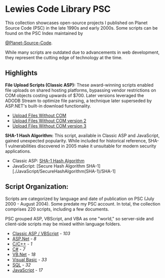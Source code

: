 # Lewies Code Library PSC

This collection showcases open-source projects I published on Planet Source Code (PSC) in the late 1990s and early 2000s. Some scripts can be found on the PSC Index maintained by 

[@Planet-Source-Code](https://github.com/Planet-Source-Code/PSCIndex/blob/master/ByAuthor/lewis-e-moten-iii.md).

While many scripts are outdated due to advancements in web development, they represent the cutting edge of technology at the time.

## Highlights

**File Upload Scripts (Classic ASP):** These award-winning scripts enabled file uploads on shared hosting platforms, bypassing vendor restrictions on COM objects costing upwards of $700. Later versions leveraged the ADODB Stream to optimize file parsing, a technique later superseded by ASP.NET's built-in download functionality.

- [Upload Files Without COM](./ASP/UploadFileWithoutCOM)
- [Upload Files Without COM version 2](./ASP/UploadFileWithoutCOMv2)
- [Upload Files Without COM version 3](./ASP/UploadFileWithoutCOMv3)

**SHA-1 Hash Algorithm:** This script, available in Classic ASP and JavaScript, gained unexpected popularity. While included for historical reference, SHA-1 vulnerabilities discovered in 2005 make it unsuitable for modern security applications.

- Classic ASP: [SHA-1 Hash Algorithm](./ASP/SHA-1HashAlgorithm/)
- JavaScript: [Secure Hash Algorithm SHA-1][./JavaScript/SecureHashAlgorithm(SHA-1)/SHA-1]

## Script Organization:

Scripts are categorized by language and date of publication on PSC (July 2000 - August 2004). Some predate my PSC account. In total, the collection comprises 220 scripts, including a few documents.

PSC grouped ASP, VBScript, and VBA as one "world," so server-side and client-side scripts may be mixed within language folders.

- [Classic ASP / VBScript](./ASP/README.md) - *103*
- [ASP.Net](./ASPNet/README.md) - *8*
- [C/C++](./C/README.md) - *1*
- [C#](./CSharp/README.md) - *7*
- [VB.Net](./VBNet/README.md) - *18*
- [Visual Basic](./VB/README.md) - *33*
- [SQL](./SQL/README.md) - *32*
- [JavaScript](./JavaScript/README.md) - *17*
